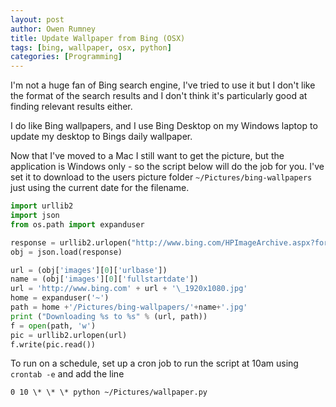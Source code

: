 ```yaml
---
layout: post
author: Owen Rumney
title: Update Wallpaper from Bing (OSX)
tags: [bing, wallpaper, osx, python]
categories: [Programming]
---
```


I'm not a huge fan of Bing search engine, I've tried to use it but I don't like the format of the search results and I don't think it's particularly good at finding relevant results either.

I do like Bing wallpapers, and I use Bing Desktop on my Windows laptop to update my desktop to Bings daily wallpaper.

Now that I've moved to a Mac I still want to get the picture, but the application is Windows only - so the script below will do the job for you. I've set it to download to the users picture folder `~/Pictures/bing-wallpapers` just using the current date for the filename.

```python
import urllib2
import json
from os.path import expanduser

response = urllib2.urlopen("http://www.bing.com/HPImageArchive.aspx?format=js&idx=0&n=1&mkt=en-US")
obj = json.load(response)

url = (obj['images'][0]['urlbase'])
name = (obj['images'][0]['fullstartdate'])
url = 'http://www.bing.com' + url + '\_1920x1080.jpg'
home = expanduser('~')
path = home +'/Pictures/bing-wallpapers/'+name+'.jpg'
print ("Downloading %s to %s" % (url, path))
f = open(path, 'w')
pic = urllib2.urlopen(url)
f.write(pic.read())
```

To run on a schedule, set up a cron job to run the script at 10am using `crontab -e` and add the line

```
0 10 \* \* \* python ~/Pictures/wallpaper.py
```
